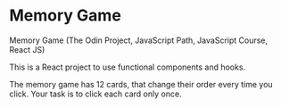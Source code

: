 # Memory Game
Memory Game (The Odin Project, JavaScript Path, JavaScript Course, React JS)

This is a React project to use functional components and hooks.

The memory game has 12 cards, that change their order every time you click. Your task is to click each card only once.
